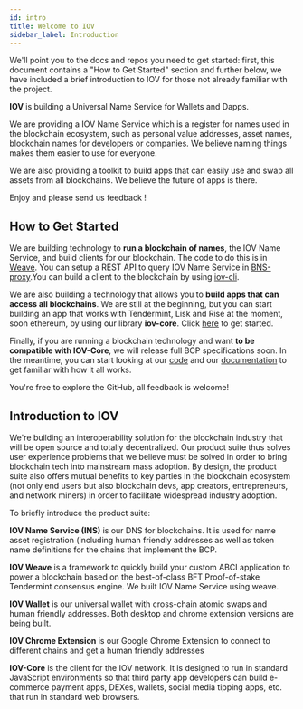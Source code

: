 ```yaml
---
id: intro
title: Welcome to IOV 
sidebar_label: Introduction 
---
```


We'll point you to the docs and repos you need to get started: first, this document contains a "How to Get Started" section and further below, we have included a brief introduction to IOV for those not already familiar with the project.

**IOV** is building a Universal Name Service for Wallets and Dapps.

We are providing a IOV Name Service which is a register for names used in the blockchain ecosystem, such as personal value addresses, asset names, blockchain names for developers or companies. We believe naming things makes them easier to use for everyone.

We are also providing a toolkit to build apps that can easily use and swap all assets from all blockchains. We believe the future of apps is there.

Enjoy and please send us feedback !

## How to Get Started

We are building technology to **run a blockchain of names**, the IOV Name Service, and build clients for our blockchain. The code to do this is in [Weave](https://github.com/iov-one/weave "Weave Repository"). You can setup a REST API to query IOV Name Service in [BNS-proxy](https://github.com/iov-one/bns-proxy "BNS-proxy repository").You can build a client to the blockchain by using [iov-cli](https://github.com/iov-one/iov-core/blob/master/packages/iov-cli/README.md "IOV-Client Repository").

We are also building a technology that allows you to **build apps that can access all blockchains**. We are still at the beginning, but you can start building an app that works with Tendermint, Lisk and Rise at the moment, soon ethereum, by using our library **iov-core**. Click [here](https://iov-one.github.io/iov-core-docs/latest/iov-core/index.html "How to Use IOV-Core") to get started.

Finally, if you are running a blockchain technology and want **to be compatible with IOV-Core**, we will release full BCP specifications soon. In the meantime, you can start looking at our [code](https://github.com/iov-one/iov-core/tree/master/packages/iov-bns "Codec") and our [documentation](https://iov-one.github.io/iov-core-docs/latest/iov-core/index.html "How to Use IOV-Core") to get familiar with how it all works.

You're free to explore the GitHub, all feedback is welcome!

## Introduction to IOV

We're building an interoperability solution for the blockchain industry that will be open source and totally decentralized. Our product suite thus solves user experience problems that we believe must be solved in order to bring blockchain tech into mainstream mass adoption. By design, the product suite also offers mutual benefits to key parties in the blockchain ecosystem (not only end users but also blockchain devs, app creators, entrepreneurs, and network miners) in order to facilitate widespread industry adoption.

To briefly introduce the product suite:

**IOV Name Service (INS)** is our DNS for blockchains. It is used for name asset registration (including human friendly addresses as well as token name definitions for the chains that implement the BCP.

**IOV Weave** is a framework to quickly build your custom ABCI application to power a blockchain based on the best-of-class BFT Proof-of-stake Tendermint consensus engine. We built IOV Name Service using weave.

**IOV Wallet** is our universal wallet with cross-chain atomic swaps and human friendly addresses. Both desktop and chrome extension versions are being built.

**IOV Chrome Extension** is our Google Chrome Extension to connect to different chains and get a human friendly addresses

**IOV-Core** is the client for the IOV network. It is designed to run in standard JavaScript environments so that third party app developers can build e-commerce payment apps, DEXes, wallets, social media tipping apps, etc. that run in standard web browsers.
